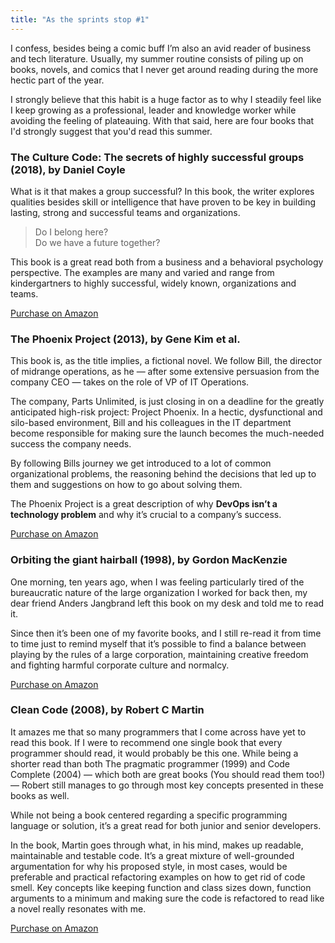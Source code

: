 ```yaml
---
title: "As the sprints stop #1"
---
```


I confess, besides being a comic buff I’m also an avid reader of business and tech literature. Usually, my summer routine consists of piling up on books, novels, and comics that I never get around reading during the more hectic part of the year.

I strongly believe that this habit is a huge factor as to why I steadily feel like I keep growing as a professional, leader and knowledge worker while avoiding the feeling of plateauing. With that said, here are four books that I'd strongly suggest that you'd read this summer.

### The Culture Code: The secrets of highly successful groups (2018), by Daniel Coyle

What is it that makes a group successful? In this book, the writer explores qualities besides skill or intelligence that have proven to be key in building lasting, strong and successful teams and organizations.

> Do I belong here?  
> Do we have a future together?

This book is a great read both from a business and a behavioral psychology perspective. The examples are many and varied and range from kindergartners to highly successful, widely known, organizations and teams.

[Purchase on Amazon](https://www.amazon.com/Culture-Code-Secrets-Highly-Successful/dp/B077B1WF85/)

### The Phoenix Project (2013), by Gene Kim et al.

This book is, as the title implies, a fictional novel. We follow Bill, the director of midrange operations, as he — after some extensive persuasion from the company CEO — takes on the role of VP of IT Operations.

The company, Parts Unlimited, is just closing in on a deadline for the greatly anticipated high-risk project: Project Phoenix. In a hectic, dysfunctional and silo-based environment, Bill and his colleagues in the IT department become responsible for making sure the launch becomes the much-needed success the company needs.

By following Bills journey we get introduced to a lot of common organizational problems, the reasoning behind the decisions that led up to them and suggestions on how to go about solving them.

The Phoenix Project is a great description of why **DevOps isn’t a technology problem** and why it’s crucial to a company’s success.

[Purchase on Amazon](https://www.amazon.com/Phoenix-Project-DevOps-Helping-Business/dp/0988262592/)

### Orbiting the giant hairball (1998), by Gordon MacKenzie

One morning, ten years ago, when I was feeling particularly tired of the bureaucratic nature of the large organization I worked for back then, my dear friend Anders Jangbrand left this book on my desk and told me to read it.

Since then it’s been one of my favorite books, and I still re-read it from time to time just to remind myself that it’s possible to find a balance between playing by the rules of a large corporation, maintaining creative freedom and fighting harmful corporate culture and normalcy.

[Purchase on Amazon](https://www.amazon.com/Orbiting-Giant-Hairball-Corporate-Surviving/dp/0670879835)

### Clean Code (2008), by Robert C Martin

It amazes me that so many programmers that I come across have yet to read this book. If I were to recommend one single book that every programmer should read, it would probably be this one. While being a shorter read than both The pragmatic programmer (1999) and Code Complete (2004) — which both are great books (You should read them too!) — Robert still manages to go through most key concepts presented in these books as well.

While not being a book centered regarding a specific programming language or solution, it’s a great read for both junior and senior developers.

In the book, Martin goes through what, in his mind, makes up readable, maintainable and testable code. It’s a great mixture of well-grounded argumentation for why his proposed style, in most cases, would be preferable and practical refactoring examples on how to get rid of code smell. Key concepts like keeping function and class sizes down, function arguments to a minimum and making sure the code is refactored to read like a novel really resonates with me.

[Purchase on Amazon](https://www.amazon.com/gp/product/0132350882)